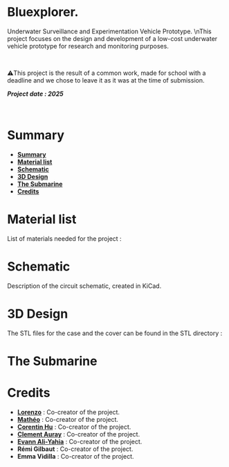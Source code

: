 # Bluexplorer.
Underwater Surveillance and Experimentation Vehicle Prototype.
\nThis project focuses on the design and development of a low-cost underwater vehicle prototype for research and monitoring purposes.

<br/>

⚠️This project is the result of a common work, made for school with a deadline and we chose to leave it as it was at the time of submission.

***Project date : 2025***

<br/>

# Summary

* **[Summary](#summary)**
* **[Material list](#material-list)**
* **[Schematic](#schematic)**
* **[3D Design](#3d-design)**
* **[The Submarine](#the-submarine)**
* **[Credits](#credits)**

# Material list

List of materials needed for the project :

# Schematic
Description of the circuit schematic, created in KiCad.

# 3D Design

The STL files for the case and the cover can be found in the STL directory :

#  The Submarine

#  Credits
* [**Lorenzo**](https://github.com/MrZouu) : Co-creator of the project.
* [**Mathéo**](https://github.com/sc0pziion) : Co-creator of the project.
* [**Corentin Hu**](https://github.com/cohru) : Co-creator of the project.
* [**Clement Auray**](https://github.com/Clementauray) : Co-creator of the project.
* [**Evann Ali-Yahia**](https://github.com/EvannAyh) : Co-creator of the project.
* **Rémi Gilbaut** : Co-creator of the project.
* **Emma Vidilla** : Co-creator of the project.
